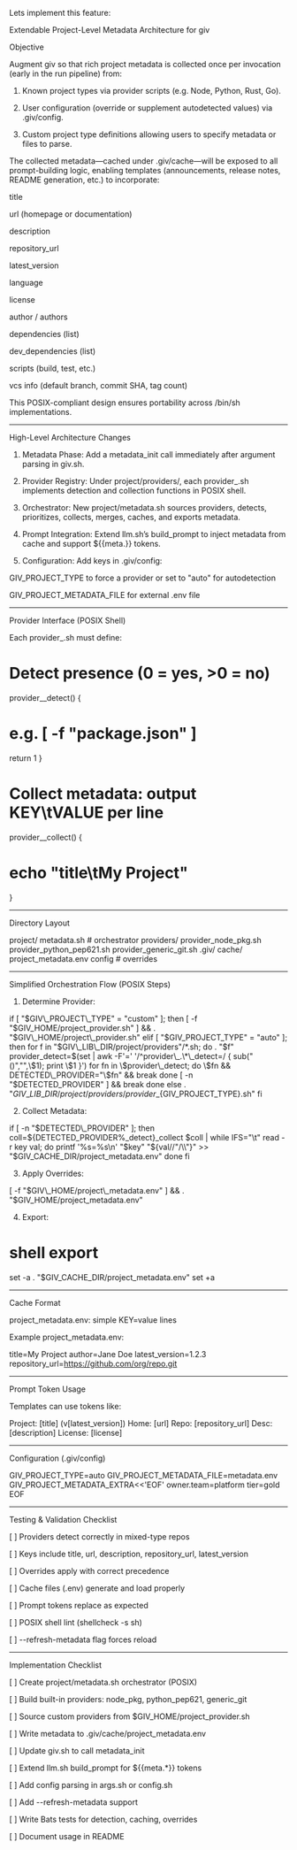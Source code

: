 Lets implement this feature:

Extendable Project-Level Metadata Architecture for giv

Objective

Augment giv so that rich project metadata is collected once per invocation (early in the run pipeline) from:

1. Known project types via provider scripts (e.g. Node, Python, Rust, Go).

2. User configuration (override or supplement autodetected values) via .giv/config.

3. Custom project type definitions allowing users to specify metadata or files to parse.

The collected metadata—cached under .giv/cache—will be exposed to all prompt-building logic, enabling templates (announcements, release notes, README generation, etc.) to incorporate:

title

url (homepage or documentation)

description

repository\_url

latest\_version

language

license

author / authors

dependencies (list)

dev\_dependencies (list)

scripts (build, test, etc.)

vcs info (default branch, commit SHA, tag count)

This POSIX-compliant design ensures portability across /bin/sh implementations.

---

High-Level Architecture Changes

1. Metadata Phase: Add a metadata\_init call immediately after argument parsing in giv.sh.

2. Provider Registry: Under project/providers/, each provider\_<id>.sh implements detection and collection functions in POSIX shell.

3. Orchestrator: New project/metadata.sh sources providers, detects, prioritizes, collects, merges, caches, and exports metadata.

4. Prompt Integration: Extend llm.sh’s build\_prompt to inject metadata from cache and support \${{meta.<key>}} tokens.

5. Configuration: Add keys in .giv/config:

GIV\_PROJECT\_TYPE to force a provider or set to "auto" for autodetection

GIV\_PROJECT\_METADATA\_FILE for external .env file

---

Provider Interface (POSIX Shell)

Each provider\_<id>.sh must define:

# Detect presence (0 = yes, >0 = no)

provider\_<id>\_detect() {

# e.g. \[ -f "package.json" \]

return 1
}

# Collect metadata: output KEY\tVALUE per line

provider\_<id>\_collect() {

# echo "title\tMy Project"

}

---

Directory Layout

project/
metadata.sh # orchestrator
providers/
provider\_node\_pkg.sh
provider\_python\_pep621.sh
provider\_generic\_git.sh
.giv/
cache/
project\_metadata.env
config # overrides

---

Simplified Orchestration Flow (POSIX Steps)

1. Determine Provider:

if [ "$GIV\_PROJECT\_TYPE" = "custom" ]; then
[ -f "$GIV\_HOME/project\_provider.sh" ] && . "$GIV\_HOME/project\_provider.sh"
elif [ "$GIV\_PROJECT\_TYPE" = "auto" ]; then
for f in "$GIV\_LIB\_DIR/project/providers"/*.sh; do
. "$f"
provider\_detect=$(set | awk -F'=' '/^provider\_.\*\_detect=/ { sub("()","",\$1); print \$1 }')
for fn in \$provider\_detect; do
\$fn && DETECTED\_PROVIDER="\$fn" && break
done
[ -n "$DETECTED_PROVIDER" ] && break
done
else
. "$GIV\_LIB\_DIR/project/providers/provider\_${GIV\_PROJECT\_TYPE}.sh"
fi

2. Collect Metadata:

if [ -n "$DETECTED\_PROVIDER" ]; then
coll=${DETECTED\_PROVIDER%_detect}\_collect
$coll | while IFS="\t" read -r key val; do
printf '%s=%s\n' "$key" "${val//"/\\"}" >> "$GIV\_CACHE\_DIR/project\_metadata.env"
done
fi

3. Apply Overrides:

[ -f "$GIV\_HOME/project\_metadata.env" ] && . "$GIV\_HOME/project\_metadata.env"

4. Export:

# shell export

set -a
. "$GIV\_CACHE\_DIR/project\_metadata.env"
set +a

---

Cache Format

project\_metadata.env: simple KEY=value lines

Example project\_metadata.env:

title=My Project
author=Jane Doe
latest\_version=1.2.3
repository\_url=https://github.com/org/repo.git

---

Prompt Token Usage

Templates can use tokens like:

Project: [title] (v[latest_version])
Home: [url]
Repo: [repository_url]
Desc: [description]
License: [license]

---

Configuration (.giv/config)

GIV\_PROJECT\_TYPE=auto
GIV\_PROJECT\_METADATA\_FILE=metadata.env
GIV\_PROJECT\_METADATA\_EXTRA<<'EOF'
owner.team=platform
tier=gold
EOF

---

Testing & Validation Checklist

\[ \] Providers detect correctly in mixed-type repos

\[ \] Keys include title, url, description, repository\_url, latest\_version

\[ \] Overrides apply with correct precedence

\[ \] Cache files (.env) generate and load properly

\[ \] Prompt tokens replace as expected

\[ \] POSIX shell lint (shellcheck -s sh)

\[ \] --refresh-metadata flag forces reload

---

Implementation Checklist

\[ \] Create project/metadata.sh orchestrator (POSIX)

\[ \] Build built-in providers: node\_pkg, python\_pep621, generic\_git

\[ \] Source custom providers from $GIV\_HOME/project\_provider.sh

\[ \] Write metadata to .giv/cache/project\_metadata.env

\[ \] Update giv.sh to call metadata\_init

\[ \] Extend llm.sh build\_prompt for \${{meta.\*}} tokens

\[ \] Add config parsing in args.sh or config.sh

\[ \] Add --refresh-metadata support

\[ \] Write Bats tests for detection, caching, overrides

\[ \] Document usage in README
